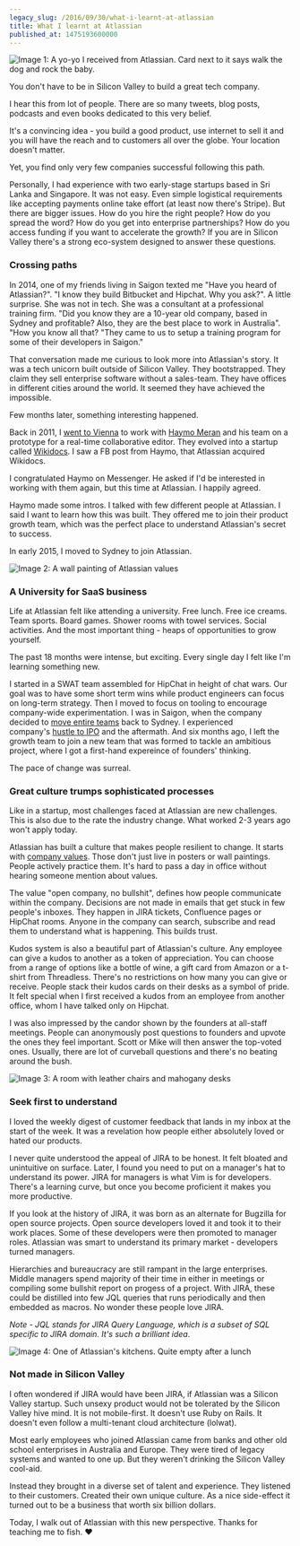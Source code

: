 ```yaml
---
legacy_slug: /2016/09/30/what-i-learnt-at-atlassian
title: What I learnt at Atlassian
published_at: 1475193600000
---
```


![Image 1: A yo-yo I received from Atlassian. Card next to it says walk the dog and rock the baby.](/images/small-reminders.jpg)

You don't have to be in Silicon Valley to build a great tech company.

I hear this from lot of people. There are so many tweets, blog posts, podcasts and even books dedicated to this very belief.

It's a convincing idea - you build a good product, use internet to sell it and you will have the reach and to customers all over the globe. Your location doesn't matter.

Yet, you find only very few companies successful following this path.

Personally, I had experience with two early-stage startups based in Sri Lanka and Singapore. It was not easy. Even simple logistical requirements like accepting payments online take effort (at least now there's Stripe). But there are bigger issues. How do you hire the right people? How do you spread the word? How do you get into enterprise partnerships? How do you access funding if you want to accelerate the growth? If you are in Silicon Valley there's a strong eco-system designed to answer these questions.

### Crossing paths

In 2014, one of my friends living in Saigon texted me "Have you heard of Atlassian?". "I know they build Bitbucket and Hipchat. Why you ask?". A little surprise. She was not in tech. She was a consultant at a professional training firm. "Did you know they are a 10-year old company, based in Sydney and profitable? Also, they are the best place to work in Australia". "How you know all that? "They came to us to setup a training program for some of their developers in Saigon."

That conversation made me curious to look more into Atlassian's story. It was a tech unicorn built outside of Silicon Valley. They bootstrapped. They claim they sell enterprise software without a sales-team. They have offices in different cities around the world. It seemed they have achieved the impossible.

Few months later, something interesting happened.

Back in 2011, I [went to Vienna](https://www.laktek.com/2011/06/08/a-month-in-vienna/) to work with [Haymo Meran](https://twitter.com/draftkraft) and his team on a prototype for a real-time collaborative editor. They evolved into a startup called [Wikidocs](http://wikidocs.com/). I saw a FB post from Haymo, that Atlassian acquired Wikidocs.

I congratulated Haymo on Messenger. He asked if I'd be interested in working with them again, but this time at Atlassian. I happily agreed.

Haymo made some intros. I talked with few different people at Atlassian. I said I want to learn how this was built. They offered me to join their product growth team, which was the perfect place to understand Atlassian's secret to success.

In early 2015, I moved to Sydney to join Atlassian.

![Image 2: A wall painting of Atlassian values](/images/atlassian-first-day.jpg)

### A University for SaaS business

Life at Atlassian felt like attending a university. Free lunch. Free ice creams. Team sports. Board games. Shower rooms with towel services. Social activities. And the most important thing - heaps of opportunities to grow yourself.

The past 18 months were intense, but exciting. Every single day I felt like I'm learning something new.

I started in a SWAT team assembled for HipChat in height of chat wars. Our goal was to have some short term wins while product engineers can focus on long-term strategy. Then I moved to focus on tooling to encourage company-wide experimentation. I was in Saigon, when the company decided to [move entire teams](http://www.afr.com/technology/atlassian-to-move-300-jobs-from-vietnam-to-sydneybut-they-cant-wait-for-white-bay-20151022-k9yry) back to Sydney. I experienced company's [hustle to IPO](https://www.wired.com/2015/12/a-bright-spot-for-tech-ipos-as-atlassian-beats-expectations/) and the aftermath. And six months ago, I left the growth team to join a new team that was formed to tackle an ambitious project, where I got a first-hand expereince of founders' thinking.

The pace of change was surreal.

### Great culture trumps sophisticated processes

Like in a startup, most challenges faced at Atlassian are new challenges. This is also due to the rate the industry change. What worked 2-3 years ago won't apply today.

Atlassian has built a culture that makes people resilient to change. It starts with [company values](https://www.atlassian.com/company/values). Those don't just live in posters or wall paintings. People actively practice them. It's hard to pass a day in office without hearing someone mention about values.

The value "open company, no bullshit", defines how people communicate within the company. Decisions are not made in emails that get stuck in few people's inboxes. They happen in JIRA tickets, Confluence pages or HipChat rooms. Anyone in the company can search, subscribe and read them to understand what is happening. This builds trust.

Kudos system is also a beautiful part of Atlassian's culture. Any employee can give a kudos to another as a token of appreciation. You can choose from a range of options like a bottle of wine, a gift card from Amazon or a t-shirt from Threadless. There's no restrictions on how many you can give or receive. People stack their kudos cards on their desks as a symbol of pride. It felt special when I first received a kudos from an employee from another office, whom I have talked only on Hipchat.

I was also impressed by the candor shown by the founders at all-staff meetings. People can anonymously post questions to founders and upvote the ones they feel important. Scott or Mike will then answer the top-voted ones. Usually, there are lot of curveball questions and there's no beating around the bush.

![Image 3: A room with leather chairs and mahogany desks](/images/boss-room.jpg)

### Seek first to understand

I loved the weekly digest of customer feedback that lands in my inbox at the start of the week. It was a revelation how people either absolutely loved or hated our products.

I never quite understood the appeal of JIRA to be honest. It felt bloated and unintuitive on surface. Later, I found you need to put on a manager's hat to understand its power. JIRA for managers is what Vim is for developers. There's a learning curve, but once you become proficient it makes you more productive.

If you look at the history of JIRA, it was born as an alternate for Bugzilla for open source projects. Open source developers loved it and took it to their work places. Some of these developers were then promoted to manager roles. Atlassian was smart to understand its primary market - developers turned managers.

Hierarchies and bureaucracy are still rampant in the large enterprises. Middle managers spend majority of their time in either in meetings or compiling some bullshit report on progess of a project. With JIRA, these could be distilled into few JQL queries that runs periodically and then embedded as macros. No wonder these people love JIRA.

_Note - JQL stands for JIRA Query Language, which is a subset of SQL specific to JIRA domain. It's such a brilliant idea_.

![Image 4: One of Atlassian's kitchens. Quite empty after a lunch](/images/swanky-kitchen.jpg)

### Not made in Silicon Valley

I often wondered if JIRA would have been JIRA, if Atlassian was a Silicon Valley startup. Such unsexy product would not be tolerated by the Silicon Valley hive mind. It is not mobile-first. It doesn't use Ruby on Rails. It doesn't even follow a multi-tenant cloud architecture (lolwat).

Most early employees who joined Atlassian came from banks and other old school enterprises in Australia and Europe. They were tired of legacy systems and wanted to one up. But they weren't drinking the Silicon Valley cool-aid.

Instead they brought in a diverse set of talent and experience. They listened to their customers. Created their own unique culture. As a nice side-effect it turned out to be a business that worth six billion dollars.

Today, I walk out of Atlassian with this new perspective. Thanks for teaching me to fish. ♥️
